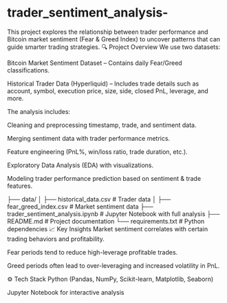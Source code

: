 # trader_sentiment_analysis-
This project explores the relationship between trader performance and Bitcoin market sentiment (Fear &amp; Greed Index) to uncover patterns that can guide smarter trading strategies.
🔍 Project Overview
We use two datasets:

Bitcoin Market Sentiment Dataset – Contains daily Fear/Greed classifications.

Historical Trader Data (Hyperliquid) – Includes trade details such as account, symbol, execution price, size, side, closed PnL, leverage, and more.

The analysis includes:

Cleaning and preprocessing timestamp, trade, and sentiment data.

Merging sentiment data with trader performance metrics.

Feature engineering (PnL%, win/loss ratio, trade duration, etc.).

Exploratory Data Analysis (EDA) with visualizations.

Modeling trader performance prediction based on sentiment & trade features.

├── data/
│   ├── historical_data.csv          # Trader data
│   ├── fear_greed_index.csv         # Market sentiment data
├── trader_sentiment_analysis.ipynb  # Jupyter Notebook with full analysis
├── README.md                        # Project documentation
└── requirements.txt                 # Python dependencies
📈 Key Insights
Market sentiment correlates with certain trading behaviors and profitability.

Fear periods tend to reduce high-leverage profitable trades.

Greed periods often lead to over-leveraging and increased volatility in PnL.

⚙️ Tech Stack
Python (Pandas, NumPy, Scikit-learn, Matplotlib, Seaborn)

Jupyter Notebook for interactive analysis


